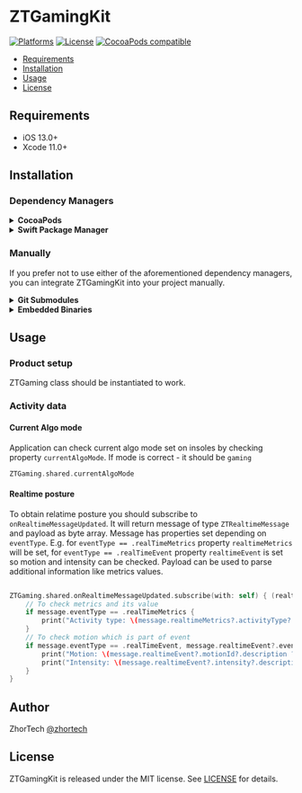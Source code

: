 # ZTGamingKit

[![Platforms](https://img.shields.io/cocoapods/p/ZTGamingKit.svg)](https://cocoapods.org/pods/ZTGamingKit)
[![License](https://img.shields.io/cocoapods/l/ZTGamingKit)](https://raw.githubusercontent.com/zhortech/ztgaming-ios-sdk/main/LICENSE)
[![CocoaPods compatible](https://img.shields.io/cocoapods/v/ZTGamingKit.svg)](https://cocoapods.org/pods/ZTGamingKit)

- [Requirements](#requirements)
- [Installation](#installation)
- [Usage](#usage)
- [License](#license)

## Requirements

- iOS 13.0+
- Xcode 11.0+

## Installation

### Dependency Managers
<details>
  <summary><strong>CocoaPods</strong></summary>

[CocoaPods](http://cocoapods.org) is a dependency manager for Cocoa projects. You can install it with the following command:

```bash
$ gem install cocoapods
```

To integrate ZTGamingKit into your Xcode project using CocoaPods, specify it in your `Podfile`:

```ruby
source 'https://github.com/CocoaPods/Specs.git'
platform :ios, '13.0'
use_frameworks!

pod 'ZTGamingKit', :git => "https://github.com/zhortech/ZTGamingKit-ios-sdk.git"
```
Please add post install script at the end of `Podfile` if there is problem to use  library:

```ruby
post_install do |installer|
    installer.pods_project.targets.each do |target|
      target.build_configurations.each do |config|
        config.build_settings['BUILD_LIBRARY_FOR_DISTRIBUTION'] = 'YES'
      end
    end
  end
```

Then, run the following command:

```bash
$ pod install
```

</details>

<details>
  <summary><strong>Swift Package Manager</strong></summary>

To use ZTGamingKit as a [Swift Package Manager](https://swift.org/package-manager/) package just add the following in your Package.swift file.

``` swift
// swift-tools-version:5.3

import PackageDescription

let package = Package(
    name: "ZTGamingKit",
    dependencies: [
        .package(url: "https://github.com/zhortech/ZTGamingKit-ios-sdk.git", .upToNextMajor(from: "1.0.0"))
    ],
    targets: [
        .target(name: "ZTGamingKit", dependencies: ["ZTGamingKit"])
    ]
)
```
</details>

### Manually

If you prefer not to use either of the aforementioned dependency managers, you can integrate ZTGamingKit into your project manually.

<details>
  <summary><strong>Git Submodules</strong></summary><p>

- Open up Terminal, `cd` into your top-level project directory, and run the following command "if" your project is not initialized as a git repository:

```bash
$ git init
```

- Add ZTGamingKit as a git [submodule](http://git-scm.com/docs/git-submodule) by running the following command:

```bash
$ git submodule add https://github.com/zhortech/ZTGamingKit-ios-sdk.git
$ git submodule update --init --recursive
```

- Open the new `ZTGamingKit` folder, and drag the `ZTGamingKit.xcframework` into the Project Navigator of your application's Xcode project.

    > It should appear nested underneath your application's blue project icon. Whether it is above or below all the other Xcode groups does not matter.

- Next, select your application project in the Project Navigator (blue project icon) to navigate to the target configuration window and select the application target under the "Targets" heading in the sidebar.
- In the tab bar at the top of that window, open the "General" panel.
- Click on the `+` button under the "Embedded Binaries" section.
- You will see `ZTGamingKit.framework` nested inside a `Products` folder.

    > It does not matter which `Products` folder you choose from.

- Select the `ZTGamingKit.framework`.

- And that's it!

> The `ZTGamingKit.framework` is automagically added as a target dependency, linked framework and embedded framework in a copy files build phase which is all you need to build on the simulator and a device.

</p></details>

<details>
  <summary><strong>Embedded Binaries</strong></summary><p>

- Download the latest release from https://github.com/zhortech/ZTGamingKit-ios-sdk/releases
- Next, select your application project in the Project Navigator (blue project icon) to navigate to the target configuration window and select the application target under the "Targets" heading in the sidebar.
- In the tab bar at the top of that window, open the "General" panel.
- Click on the `+` button under the "Embedded Binaries" section.
- Add the downloaded `ZTGamingKit.framework`.
- And that's it!

</p></details>

## Usage

### Product setup
ZTGaming class should be instantiated to work.
 
### Activity data

#### Current Algo mode
Application can check current algo mode set on insoles by checking property `currentAlgoMode`. If mode is correct - it should be `gaming` 
```swift
ZTGaming.shared.currentAlgoMode
```

#### Realtime posture 
To obtain relatime posture you should subscribe to `onRealtimeMessageUpdated`. It will return message of type `ZTRealtimeMessage` and payload as byte array. 
Message has properties set depending on `eventType`. E.g. for `eventType == .realTimeMetrics` property `realtimeMetrics` will be set, for `eventType == .realTimeEvent` property `realtimeEvent` is set so motion and intensity can be checked. 
Payload can be used to parse additional information like metrics values.

```swift

ZTGaming.shared.onRealtimeMessageUpdated.subscribe(with: self) { (realtimeMessage, payload) in
    // To check metrics and its value
    if message.eventType == .realTimeMetrics {
        print("Activity type: \(message.realtimeMetrics?.activityType?.description ?? "")")
    }
    // To check motion which is part of event
    if message.eventType == .realTimeEvent, message.realtimeEvent?.eventType == .motion {
        print("Motion: \(message.realtimeEvent?.motionId?.description ?? "")")
        print("Intensity: \(message.realtimeEvent?.intensity?.description ?? "")")
    }
}

```

## Author

ZhorTech [@zhortech](https://twitter.com/zhortech)

## License

ZTGamingKit is released under the MIT license. See [LICENSE](https://github.com/zhortech/ztgaming-ios-sdk.git/blob/master/LICENSE) for details.
